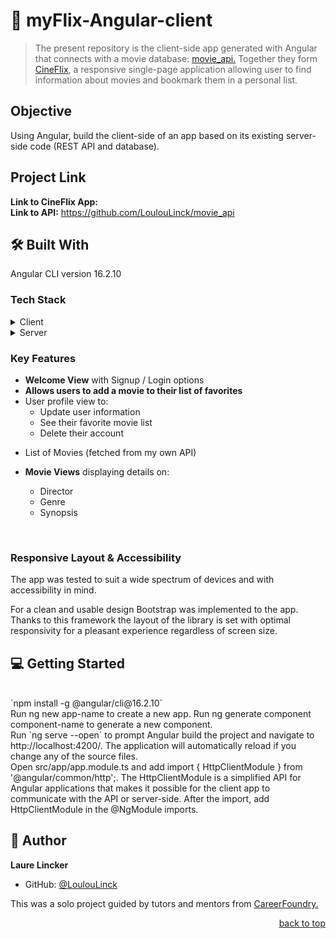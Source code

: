 # 📖 myFlix-Angular-client

> The present repository is the client-side app generated with Angular that connects with a movie database: <a href="https://github.com/LoulouLinck/movie_api">movie_api.</a>
> Together they form <a href="https://cineflixxx.netlify.app/">CineFlix</a>, a responsive single-page application allowing user to find information about movies and bookmark them in a personal list. 

## Objective
Using Angular, build the client-side of an app based on its existing server-side code (REST API and database).

<!-- ![app-screenshot](.//src/components/img/Screenshot_Home_CineFlix.png) -->

## Project Link
**Link to CineFlix App:** 
<br>
**Link to API:** https://github.com/LoulouLinck/movie_api

## 🛠 Built With
Angular CLI version 16.2.10
### Tech Stack

<details>
  <summary>Client</summary>
  <ul>
    <li>MongoDB (NoSQL database for storing movie and user data)</li>
    <li>Express (Backend framework for creating RESTful APIs and server-side functionalities)</li>
    <li>Angular (Frontend web framework for building the user interface and interactions)</li>
    <li>Node.js (backend JavaScript runtime for running the development server.)</li>
    <br>
    <li>TypeScript (Superset of JavaScript used for developing Angular applications)</li>
     <li>Angular Material: UI component library providing pre-built, customizable UI elements.</li>
  </ul>
</details>

<details>
  <summary>Server</summary>
  <ul>
    <li><a href="https://pokeapi.co/">MongoDB Atlas Database</a></li>
  </ul>
</details>

 <!-- Features -->

### Key Features 
 
- **Welcome View** with Signup / Login options
- **Allows users to add a movie to their list of favorites**
- User profile view to:
  <ul>
- Update user information
- See their favorite movie list
- Delete their account
 </ul>
 
- List of Movies (fetched from my own API)

- **Movie Views** displaying details on:
  - Director
  - Genre
  - Synopsis
<br>

### Responsive Layout & Accessibility

The app was tested to suit a wide spectrum of devices and with accessibility in mind.

For a clean and usable design Bootstrap was implemented to the app. Thanks to this framework the layout of the library is set with optimal responsivity for a pleasant experience regardless of screen size.

<!-- ## Credits

<a href="https://www.flaticon.com/free-icons/more" title="more icons">More icons created by JessiGue - Flaticon</a>) was used for logoss -->

<!-- GETTING STARTED -->

## 💻 Getting Started 

<br>
`npm install -g @angular/cli@16.2.10`
<br>
Run ng new app-name to create a new app.
Run ng generate component component-name to generate a new component.
<br>
Run `ng serve --open` to prompt Angular build the project and navigate to http://localhost:4200/. The application will automatically reload if you change any of the source files.
<br>
Open src/app/app.module.ts and add import { HttpClientModule } from '@angular/common/http';. The HttpClientModule is a simplified API for Angular applications that makes it possible for the client app to communicate with the API or server-side. After the import, add HttpClientModule in the @NgModule imports.

## 👥 Author <a name="authors"></a>

**Laure Lincker**

- GitHub: [@LoulouLinck](https://github.com/LoulouLinck)

This was a solo project guided by tutors and mentors from <a href="https://careerfoundry.com/en/courses/become-a-web-developer/">CareerFoundry.</a>

<p align="right"><a href="#readme-top">back to top</a></p>

